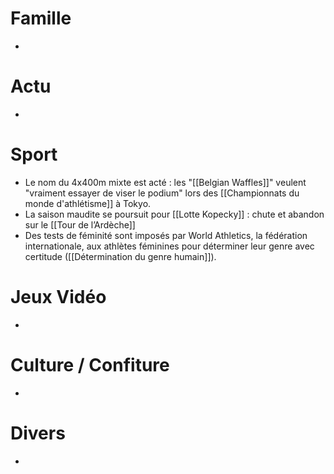 # Famille
- 
# Actu
- 
# Sport
- Le nom du 4x400m mixte est acté : les "[[Belgian Waffles]]" veulent "vraiment essayer de viser le podium" lors des [[Championnats du monde d'athlétisme]] à Tokyo.
- La saison maudite se poursuit pour [[Lotte Kopecky]] : chute et abandon sur le [[Tour de l’Ardèche]]
- Des tests de féminité sont imposés par World Athletics, la fédération internationale, aux athlètes féminines pour déterminer leur genre avec certitude ([[Détermination du genre humain]]). 
# Jeux Vidéo
- 
# Culture / Confiture
- 
# Divers
- 
